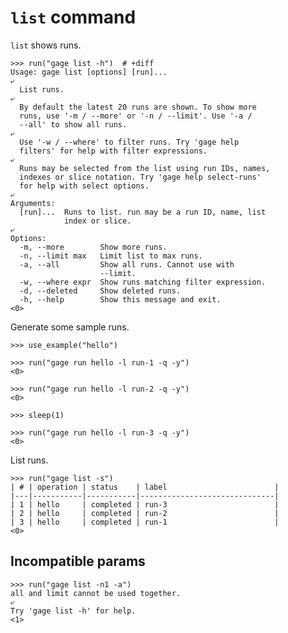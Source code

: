 # `list` command

`list` shows runs.

    >>> run("gage list -h")  # +diff
    Usage: gage list [options] [run]...
    ⤶
      List runs.
    ⤶
      By default the latest 20 runs are shown. To show more
      runs, use '-m / --more' or '-n / --limit'. Use '-a /
      --all' to show all runs.
    ⤶
      Use '-w / --where' to filter runs. Try 'gage help
      filters' for help with filter expressions.
    ⤶
      Runs may be selected from the list using run IDs, names,
      indexes or slice notation. Try 'gage help select-runs'
      for help with select options.
    ⤶
    Arguments:
      [run]...  Runs to list. run may be a run ID, name, list
                index or slice.
    ⤶
    Options:
      -m, --more        Show more runs.
      -n, --limit max   Limit list to max runs.
      -a, --all         Show all runs. Cannot use with
                        --limit.
      -w, --where expr  Show runs matching filter expression.
      -d, --deleted     Show deleted runs.
      -h, --help        Show this message and exit.
    <0>

Generate some sample runs.

    >>> use_example("hello")

    >>> run("gage run hello -l run-1 -q -y")
    <0>

    >>> run("gage run hello -l run-2 -q -y")
    <0>

    >>> sleep(1)

    >>> run("gage run hello -l run-3 -q -y")
    <0>

List runs.

    >>> run("gage list -s")
    | # | operation | status    | label                        |
    |---|-----------|-----------|------------------------------|
    | 1 | hello     | completed | run-3                        |
    | 2 | hello     | completed | run-2                        |
    | 3 | hello     | completed | run-1                        |
    <0>

## Incompatible params

    >>> run("gage list -n1 -a")
    all and limit cannot be used together.
    ⤶
    Try 'gage list -h' for help.
    <1>
